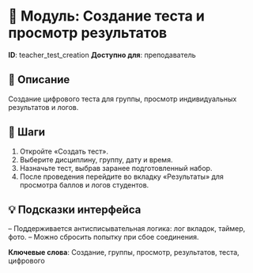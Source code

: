 # 📘 Модуль: Создание теста и просмотр результатов
**ID**: teacher_test_creation
**Доступно для**: преподаватель

## 📝 Описание
Создание цифрового теста для группы, просмотр индивидуальных результатов и логов.

## 🩜 Шаги
1. Откройте «Создать тест».
2. Выберите дисциплину, группу, дату и время.
3. Назначьте тест, выбрав заранее подготовленный набор.
4. После проведения перейдите во вкладку «Результаты» для просмотра баллов и логов студентов.

## 💡 Подсказки интерфейса
– Поддерживается антисписывательная логика: лог вкладок, таймер, фото.
– Можно сбросить попытку при сбое соединения.

**Ключевые слова**: Создание, группы, просмотр, результатов, теста, цифрового

